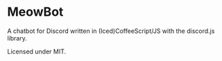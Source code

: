 # MeowBot

A chatbot for Discord written in (Iced)CoffeeScript/JS with the discord.js library.

Licensed under MIT.